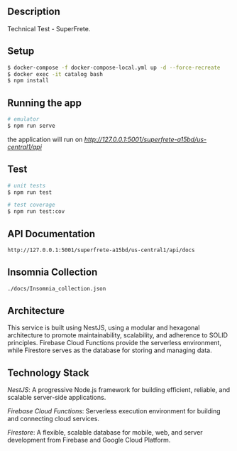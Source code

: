 ## Description

Technical Test - SuperFrete.

## Setup

```bash
$ docker-compose -f docker-compose-local.yml up -d --force-recreate
$ docker exec -it catalog bash
$ npm install
```

## Running the app

```bash
# emulator
$ npm run serve
```

the application will run on *http://127.0.0.1:5001/superfrete-a15bd/us-central1/api*

## Test

```bash
# unit tests
$ npm run test

# test coverage
$ npm run test:cov
```

## API Documentation
```bash
http://127.0.0.1:5001/superfrete-a15bd/us-central1/api/docs
```

## Insomnia Collection
```bash
./docs/Insomnia_collection.json
```

## Architecture

This service is built using NestJS, using a modular and hexagonal architecture to promote maintainability, scalability, and adherence to SOLID principles. Firebase Cloud Functions provide the serverless environment, while Firestore serves as the database for storing and managing data.


## Technology Stack

*NestJS*: A progressive Node.js framework for building efficient, reliable, and scalable server-side applications.

*Firebase Cloud Functions*: Serverless execution environment for building and connecting cloud services.

*Firestore*: A flexible, scalable database for mobile, web, and server development from Firebase and Google Cloud Platform.

